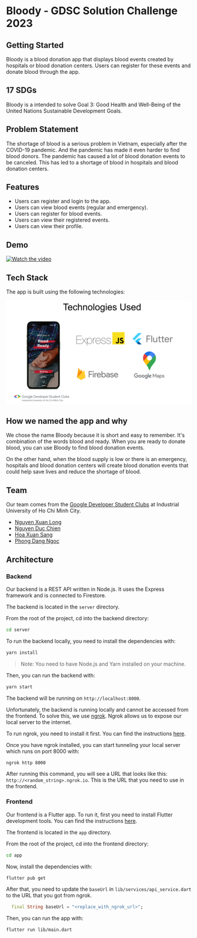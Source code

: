 # Bloody - GDSC Solution Challenge 2023

## Getting Started

Bloody is a blood donation app that displays blood events created by hospitals or blood donation centers. Users can register for these events and donate blood through the app.

## 17 SDGs

Bloody is a intended to solve Goal 3: Good Health and Well-Being of the United Nations Sustainable Development Goals.

## Problem Statement

The shortage of blood is a serious problem in Vietnam, especially after the COVID-19 pandemic. And the pandemic has made it even harder to find blood donors. The pandemic has caused a lot of blood donation events to be canceled. This has led to a shortage of blood in hospitals and blood donation centers.

## Features

- Users can register and login to the app.
- Users can view blood events (regular and emergency).
- Users can register for blood events.
- Users can view their registered events.
- Users can view their profile.

## Demo

[![Watch the video](https://www.youtube.com/watch?v=-s6L74s0a9E)](https://www.youtube.com/watch?v=-s6L74s0a9E)

## Tech Stack

The app is built using the following technologies:

![Bloody](images/SC_Presentation02.png)

## How we named the app and why

We chose the name Bloody because it is short and easy to remember. It's combination of the words blood and ready. When you are ready to donate blood, you can use Bloody to find blood donation events.

On the other hand, when the blood supply is low or there is an emergency, hospitals and blood donation centers will create blood donation events that could help save lives and reduce the shortage of blood.

## Team

Our team comes from the [Google Developer Student Clubs](https://developers.google.com/community/dsc) at Industrial University of Ho Chi Minh City.

- [Nguyen Xuan Long](https://github.com/longnguyen-cyber)
- [Nguyen Duc Chien](https://github.com/Kaiwinn)
- [Hoa Xuan Sang](https://github.com/HXSang)
- [Phong Dang Ngoc](https://github.com/PhonggDangg)

## Architecture

### Backend

Our backend is a REST API written in Node.js. It uses the Express framework and is connected to Firestore.

The backend is located in the `server` directory.

From the root of the project, cd into the backend directory:

```bash
cd server
```

To run the backend locally, you need to install the dependencies with:

```bash
yarn install
```

> Note: You need to have Node.js and Yarn installed on your machine.

Then, you can run the backend with:

```bash
yarn start
```

The backend will be running on `http://localhost:8000`.

Unfortunately, the backend is running locally and cannot be accessed from the frontend. To solve this, we use [ngrok](https://ngrok.com/). Ngrok allows us to expose our local server to the internet.

To run ngrok, you need to install it first. You can find the instructions [here](https://ngrok.com/download).

Once you have ngrok installed, you can start tunneling your local server which runs on port 8000 with:

```bash
ngrok http 8000
```

After running this command, you will see a URL that looks like this: `http://<random_string>.ngrok.io`. This is the URL that you need to use in the frontend.

### Frontend

Our frontend is a Flutter app. To run it, first you need to install Flutter development tools. You can find the instructions [here](https://flutter.dev/docs/get-started/install).

The frontend is located in the `app` directory.

From the root of the project, cd into the frontend directory:

```bash
cd app
```

Now, install the dependencies with:

```bash
flutter pub get
```

After that, you need to update the `baseUrl` in `lib/services/api_service.dart` to the URL that you got from ngrok.

```dart
  final String baseUrl = "<replace_with_ngrok_url>";
```

Then, you can run the app with:

```bash
flutter run lib/main.dart
```
